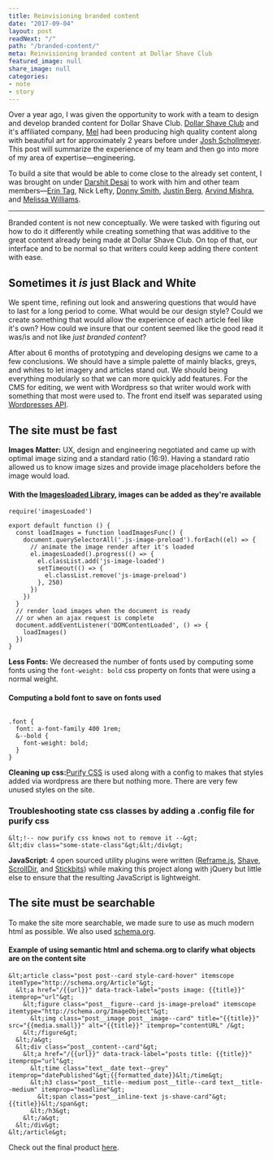 ```yaml
---
title: Reinvisioning branded content
date: "2017-09-04"
layout: post
readNext: "/"
path: "/branded-content/"
meta: Reinvisioning branded content at Dollar Shave Club
featured_image: null
share_image: null
categories:
- note
- story
---
```


Over a year ago, I was given the opportunity to work with a team to design and develop branded content for Dollar Shave Club. [Dollar Shave Club](https://www.dollarshaveclub.com) and it's affiliated company, [Mel](https://melmagazine.com/) had been producing high quality content along with beautiful art for approximately 2 years before under [Josh Schollmeyer](https://www.linkedin.com/in/jschollmeyer/). This post will summarize the experience of my team and then go into more of my area of expertise—engineering.


To build a site that would be able to come close to the already set content, I was brought on under [Darshit Desai](https://www.linkedin.com/in/darshitdesai/) to work with him and other team members—[Erin Tag](https://www.linkedin.com/in/erin-taj-12596946/), Nick Lefty, [Donny Smith](https://www.linkedin.com/in/donnysmith/), [Justin Berg](https://www.linkedin.com/in/justin-berg-93722b2/), [Arvind Mishra](https://www.linkedin.com/in/arvindmishra1/), and [Melissa Williams](https://www.linkedin.com/in/melwilms/).


----

Branded content is not new conceptually. We were tasked with figuring out how to do it differently while creating something that was additive to the great content already being made at Dollar Shave Club. On top of that, our interface and to be normal so that writers could keep adding there content with ease.

## Sometimes it _is_ just Black and White

We spent time, refining out look and answering questions that would have to last for a long period to come. What would be our design style? Could we create something that would allow the experience of each article feel like it's own? How could we insure that our content seemed like the good read it was/is and not like _just branded content_?

After about 6 months of prototyping and developing designs we came to a few conclusions. We should have a simple palette of mainly blacks, greys, and whites to let imagery and articles stand out. We should being everything modularly so that we can more quickly add features. For the CMS for editing, we went with Wordpress so that writer would work with something that most were used to. The front end itself was separated using [Wordpresses API](https://wordpress.org/plugins/rest-api/). 

## The site must be fast

**Images Matter:** UX, design and engineering negotiated and came up with optimal image sizing and a standard ratio (16:9). Having a standard ratio allowed us to know image sizes and provide image placeholders before the image would load. 

#### With the [Imagesloaded Library](https://github.com/desandro/imagesloaded), images can be added as they're available
```
require('imagesLoaded')

export default function () {
  const loadImages = function loadImagesFunc() {
    document.querySelectorAll('.js-image-preload').forEach((el) => {
      // animate the image render after it's loaded
      el.imagesLoaded().progress(() => {
        el.classList.add('js-image-loaded')
        setTimeout(() => {
          el.classList.remove('js-image-preload')
        }, 250)
      })
    })
  }
  // render load images when the document is ready
  // or when an ajax request is complete
  document.addEventListener('DOMContentLoaded', () => {
    loadImages()
  })
}

```


**Less Fonts:** We decreased the number of fonts used by computing some fonts using the `font-weight: bold` css property on fonts that were using a normal weight. 

#### Computing a bold font to save on fonts used

```

.font {
  font: a-font-family 400 1rem;
  &--bold {
    font-weight: bold;
  }
}

```

**Cleaning up css:**[Purify CSS](https://github.com/purifycss/purifycss) is used along with a config to makes that styles added via wordpress are there but nothing more. There are very few unused styles on the site. 

### Troubleshooting state css classes by adding a .config file for purify css

```
&lt;!-- now purify css knows not to remove it --&gt;
&lt;div class="some-state-class"&gt;&lt;/div&gt;
```

**JavaScript:** 4 open sourced utility plugins were written ([Reframe.js](https://github.com/dollarshaveclub/reframe.js), [Shave](https://github.com/dollarshaveclub/shave), [ScrollDir](https://github.com/dollarshaveclub/scrolldir), and [Stickbits](https://github.com/dollarshaveclub/stickybits)) while making this project along with jQuery but little else to ensure that the resulting JavaScript is lightweight.

## The site must be searchable 

To make the site more searchable, we made sure to use as much modern html as possible. We also used [schema.org](http://schema.org/).

#### Example of using semantic html and schema.org to clarify what objects are on the content site

```
&lt;article class="post post--card style-card-hover" itemscope itemType="http://schema.org/Article"&gt;
  &lt;a href="/{{url}}" data-track-label="posts image: {{title}}" itemprop="url"&gt;
    &lt;figure class="post__figure--card js-image-preload" itemscope itemtype="http://schema.org/ImageObject"&gt;
      &lt;img class="post__image post__image--card" title="{{title}}" src="{{media.small}}" alt="{{title}}" itemprop="contentURL" /&gt;
    &lt;/figure&gt;
  &lt;/a&gt;
  &lt;div class="post__content--card"&gt;
    &lt;a href="/{{url}}" data-track-label="posts title: {{title}}" itemprop="url"&gt;
      &lt;time class="text__date text--grey" itemprop="datePublished"&gt;{{formatted_date}}&lt;/time&gt;
      &lt;h3 class="post__title--medium post__title--card text__title--medium" itemprop="headline"&gt;
        &lt;span class="post__inline-text js-shave-card"&gt;{{title}}&lt;/span&gt;
      &lt;/h3&gt;
    &lt;/a&gt;
  &lt;/div&gt;
&lt;/article&gt;
```


Check out the final product [here](https://content.dollarshaveclub.com).

